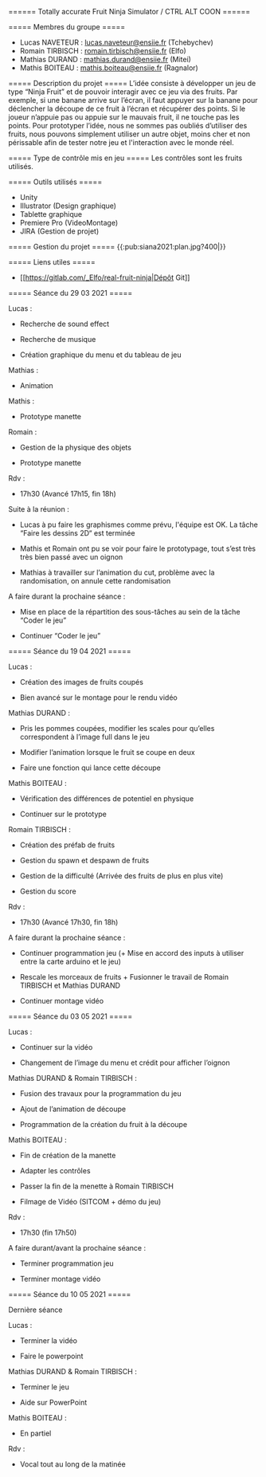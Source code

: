 ====== Totally accurate Fruit Ninja Simulator / CTRL ALT COON ======

===== Membres du groupe =====
  * Lucas NAVETEUR : lucas.naveteur@ensiie.fr (Tchebychev)
  * Romain TIRBISCH : romain.tirbisch@ensiie.fr (Elfo)
  * Mathias DURAND : mathias.durand@ensiie.fr (Mitei)
  * Mathis BOITEAU : mathis.boiteau@ensiie.fr (Ragnalor)

===== Description du projet =====
L’idée consiste à développer un jeu de type “Ninja Fruit” et de pouvoir interagir avec ce jeu via des fruits. Par exemple, si une banane arrive sur l’écran, il faut appuyer sur la banane pour déclencher la découpe de ce fruit à l’écran et récupérer des points. Si le joueur n’appuie pas ou appuie sur le mauvais fruit, il ne touche pas les points.
Pour prototyper l’idée, nous ne sommes pas oubliés d’utiliser des fruits, nous pouvons simplement utiliser un autre objet, moins cher et non périssable afin de tester notre jeu et l'interaction avec le monde réel.

===== Type de contrôle mis en jeu =====
Les contrôles sont les fruits utilisés.

===== Outils utilisés =====
  * Unity
  * Illustrator (Design graphique)
  * Tablette graphique
  * Premiere Pro (VideoMontage)
  * JIRA (Gestion de projet)

===== Gestion du projet =====
{{:pub:siana2021:plan.jpg?400|}}

===== Liens utiles =====
  * [[https://gitlab.com/_Elfo/real-fruit-ninja|Dépôt Git]]


===== Séance du 29 03 2021 =====

Lucas :

  * Recherche de sound effect

  * Recherche de musique

  * Création graphique du menu et du tableau de jeu

Mathias :

  * Animation

Mathis :

  * Prototype manette

Romain :

  * Gestion de la physique des objets

  * Prototype manette

Rdv :

  * 17h30 (Avancé 17h15, fin 18h)

 

Suite à la réunion :

  * Lucas à pu faire les graphismes comme prévu, l'équipe est OK. La tâche “Faire les dessins 2D“ est terminée

  * Mathis et Romain ont pu se voir pour faire le prototypage, tout s’est très très bien passé avec un oignon

  * Mathias à travailler sur l’animation du cut, problème avec la randomisation, on annule cette randomisation

 

A faire durant la prochaine séance :

  * Mise en place de la répartition des sous-tâches au sein de la tâche “Coder le jeu”

  * Continuer “Coder le jeu”


===== Séance du 19 04 2021 =====

Lucas :

  * Création des images de fruits coupés

  * Bien avancé sur le montage pour le rendu vidéo

Mathias DURAND :

  * Pris les pommes coupées, modifier les scales pour qu’elles correspondent à l’image full dans le jeu

  * Modifier l’animation lorsque le fruit se coupe en deux

  * Faire une fonction qui lance cette découpe

Mathis BOITEAU :

  * Vérification des différences de potentiel en physique

  * Continuer sur le prototype

Romain TIRBISCH :

  * Création des préfab de fruits

  * Gestion du spawn et despawn de fruits

  * Gestion de la difficulté (Arrivée des fruits de plus en plus vite)

  * Gestion du score

Rdv :

  * 17h30 (Avancé 17h30, fin 18h)

  

A faire durant la prochaine séance :

  * Continuer programmation jeu (+ Mise en accord des inputs à utiliser entre la carte arduino et le jeu)

  * Rescale les morceaux de fruits + Fusionner le travail de Romain TIRBISCH et Mathias DURAND

  * Continuer montage vidéo

===== Séance du 03 05 2021 =====

Lucas :

  * Continuer sur la vidéo

  * Changement de l’image du menu et crédit pour afficher l’oignon

Mathias DURAND & Romain TIRBISCH :

  * Fusion des travaux pour la programmation du jeu

  * Ajout de l’animation de découpe

  * Programmation de la création du fruit à la découpe

Mathis BOITEAU :

  * Fin de création de la manette

  * Adapter les contrôles

  * Passer la fin de la menette à Romain TIRBISCH

  * Filmage de Vidéo (SITCOM + démo du jeu)

Rdv :

  * 17h30 (fin 17h50)


A faire durant/avant la prochaine séance :

  * Terminer programmation jeu

  * Terminer montage vidéo

===== Séance du 10 05 2021 =====

Dernière séance

Lucas :

  * Terminer la vidéo

  * Faire le powerpoint

Mathias DURAND & Romain TIRBISCH :

  * Terminer le jeu

  * Aide sur PowerPoint

Mathis BOITEAU :

  * En partiel

Rdv :

  * Vocal tout au long de la matinée